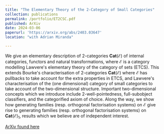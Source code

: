 ```yaml
---
title: "The Elementary Theory of the 2-Category of Small Categories"
collection: publications
permalink: /portfolio/ET2CSC.pdf
published: ArXiv
date: 2024-03-06
paperurl: 'https://arxiv.org/abs/2403.03647'
location: "with Adrian Miranda"

---
```

We give an elementary description of $2$-categories
$\mathbf{Cat}\left(\mathcal{E}\right)$ of internal categories, functors and
natural transformations, where $\mathcal{E}$ is a category modelling Lawvere's
elementary theory of the category of sets (ETCS). This extends Bourke's
characterisation of $2$-categories $\mathbf{Cat}\left(\mathcal{E}\right)$ where
$\mathcal{E}$ has pullbacks to take account for the extra properties in ETCS,
and Lawvere's characterisation of the (one dimensional) category of small
categories to take account of the two-dimensional structure. Important
two-dimensional concepts which we introduce include $2$-well-pointedness,
full-subobject classifiers, and the categorified axiom of choice. Along the
way, we show how generating families (resp. orthogonal factorisation systems)
on $\mathcal{E}$ give rise to generating families (resp. orthogonal
factorisation systems) on $\mathbf{Cat}\left(\mathcal{E}\right)_{1}$, results
which we believe are of independent interest.

[ArXiv found here](https://arxiv.org/abs/2403.03647)

